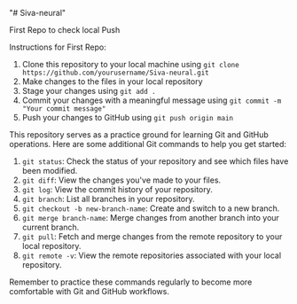 "# Siva-neural" 

First Repo to check local Push

Instructions for First Repo:
1. Clone this repository to your local machine using `git clone https://github.com/yourusername/Siva-neural.git`
2. Make changes to the files in your local repository
3. Stage your changes using `git add .`
4. Commit your changes with a meaningful message using `git commit -m "Your commit message"`
5. Push your changes to GitHub using `git push origin main`

This repository serves as a practice ground for learning Git and GitHub operations. Here are some additional Git commands to help you get started:

1. `git status`: Check the status of your repository and see which files have been modified.
2. `git diff`: View the changes you've made to your files.
3. `git log`: View the commit history of your repository.
4. `git branch`: List all branches in your repository.
5. `git checkout -b new-branch-name`: Create and switch to a new branch.
6. `git merge branch-name`: Merge changes from another branch into your current branch.
7. `git pull`: Fetch and merge changes from the remote repository to your local repository.
8. `git remote -v`: View the remote repositories associated with your local repository.

Remember to practice these commands regularly to become more comfortable with Git and GitHub workflows.